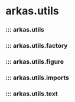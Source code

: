 # arkas.utils

### ::: arkas.utils

### ::: arkas.utils.factory

### ::: arkas.utils.figure

### ::: arkas.utils.imports

### ::: arkas.utils.text
